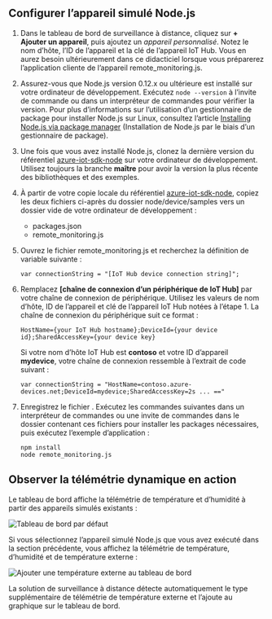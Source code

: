 ## <a name="configure-the-nodejs-simulated-device"></a>Configurer l’appareil simulé Node.js
1. Dans le tableau de bord de surveillance à distance, cliquez sur **+ Ajouter un appareil**, puis ajoutez un *appareil personnalisé*. Notez le nom d’hôte, l’ID de l’appareil et la clé de l’appareil IoT Hub. Vous en aurez besoin ultérieurement dans ce didacticiel lorsque vous préparerez l’application cliente de l’appareil remote_monitoring.js.
2. Assurez-vous que Node.js version 0.12.x ou ultérieure est installé sur votre ordinateur de développement. Exécutez `node --version` à l’invite de commande ou dans un interpréteur de commandes pour vérifier la version. Pour plus d’informations sur l’utilisation d’un gestionnaire de package pour installer Node.js sur Linux, consultez l’article [Installing Node.js via package manager][node-linux] (Installation de Node.js par le biais d’un gestionnaire de package).
3. Une fois que vous avez installé Node.js, clonez la dernière version du référentiel [azure-iot-sdk-node][lnk-github-repo] sur votre ordinateur de développement. Utilisez toujours la branche **maître** pour avoir la version la plus récente des bibliothèques et des exemples.
4. À partir de votre copie locale du référentiel [azure-iot-sdk-node][lnk-github-repo], copiez les deux fichiers ci-après du dossier node/device/samples vers un dossier vide de votre ordinateur de développement :
   
   * packages.json
   * remote_monitoring.js
5. Ouvrez le fichier remote_monitoring.js et recherchez la définition de variable suivante :
   
    ```
    var connectionString = "[IoT Hub device connection string]";
    ```
6. Remplacez **[chaîne de connexion d’un périphérique de IoT Hub]** par votre chaîne de connexion de périphérique. Utilisez les valeurs de nom d’hôte, ID de l’appareil et clé de l’appareil IoT Hub notées à l’étape 1. La chaîne de connexion du périphérique suit ce format :
   
    ```
    HostName={your IoT Hub hostname};DeviceId={your device id};SharedAccessKey={your device key}
    ```
   
    Si votre nom d’hôte IoT Hub est **contoso** et votre ID d’appareil **mydevice**, votre chaîne de connexion ressemble à l’extrait de code suivant :
   
    ```
    var connectionString = "HostName=contoso.azure-devices.net;DeviceId=mydevice;SharedAccessKey=2s ... =="
    ```
7. Enregistrez le fichier . Exécutez les commandes suivantes dans un interpréteur de commandes ou une invite de commandes dans le dossier contenant ces fichiers pour installer les packages nécessaires, puis exécutez l’exemple d’application :
   
    ```
    npm install
    node remote_monitoring.js
    ```

## <a name="observe-dynamic-telemetry-in-action"></a>Observer la télémétrie dynamique en action
Le tableau de bord affiche la télémétrie de température et d’humidité à partir des appareils simulés existants :

![Tableau de bord par défaut][image1]

Si vous sélectionnez l’appareil simulé Node.js que vous avez exécuté dans la section précédente, vous affichez la télémétrie de température, d’humidité et de température externe :

![Ajouter une température externe au tableau de bord][image2]

La solution de surveillance à distance détecte automatiquement le type supplémentaire de télémétrie de température externe et l’ajoute au graphique sur le tableau de bord.

[node-linux]: https://github.com/nodejs/node-v0.x-archive/wiki/Installing-Node.js-via-package-manager
[lnk-github-repo]: https://github.com/Azure/azure-iot-sdk-node
[image1]: media/iot-suite-send-external-temperature/image1.png
[image2]: media/iot-suite-send-external-temperature/image2.png